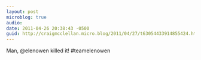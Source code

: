 ```yaml
---
layout: post
microblog: true
audio: 
date: 2011-04-26 20:38:43 -0500
guid: http://craigmcclellan.micro.blog/2011/04/27/t63054433914855424.html
---
```

Man, @elenowen killed it! #teamelenowen
